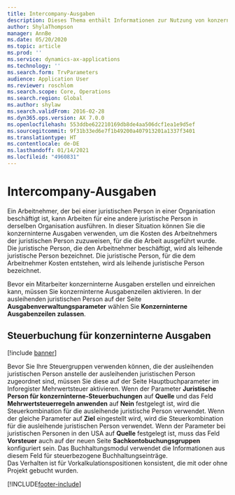 ```yaml
---
title: Intercompany-Ausgaben
description: Dieses Thema enthält Informationen zur Nutzung von konzerninternen Ausgaben, um die Kosten des Arbeitnehmers der juristischen Person zuzuweisen, für die die Arbeit ausgeführt wurde.
author: ShylaThompson
manager: AnnBe
ms.date: 05/20/2020
ms.topic: article
ms.prod: ''
ms.service: dynamics-ax-applications
ms.technology: ''
ms.search.form: TrvParameters
audience: Application User
ms.reviewer: roschlom
ms.search.scope: Core, Operations
ms.search.region: Global
ms.author: shylaw
ms.search.validFrom: 2016-02-28
ms.dyn365.ops.version: AX 7.0.0
ms.openlocfilehash: 553ddbe622210169db8de4aa506dcf1ea1e9d5ef
ms.sourcegitcommit: 9f31b33ed6e7f1b49200a407913201a1337f3401
ms.translationtype: HT
ms.contentlocale: de-DE
ms.lasthandoff: 01/14/2021
ms.locfileid: "4960831"
---
```

# <a name="intercompany-expenses"></a>Intercompany-Ausgaben

Ein Arbeitnehmer, der bei einer juristischen Person in einer Organisation beschäftigt ist, kann Arbeiten für eine andere juristische Person in derselben Organisation ausführen. In dieser Situation können Sie die konzerninterne Ausgaben verwenden, um die Kosten des Arbeitnehmers der juristischen Person zuzuweisen, für die die Arbeit ausgeführt wurde. Die juristische Person, die den Arbeitnehmer beschäftigt, wird als leihende juristische Person bezeichnet. Die juristische Person, für die dem Arbeitnehmer Kosten entstehen, wird als leihende juristische Person bezeichnet. 

Bevor ein Mitarbeiter konzerninterne Ausgaben erstellen und einreichen kann, müssen Sie konzerninterne Ausgabenzeilen aktivieren. In der ausleihenden juristischen Person auf der Seite **Ausgabenverwaltungsparameter** wählen Sie **Konzerninterne Ausgabenzeilen zulassen**. 

## <a name="tax-posting-for-intercompany-expenses"></a>Steuerbuchung für konzerninterne Ausgaben

[!include [banner](../includes/banner.md)]

Bevor Sie Ihre Steuergruppen verwenden können, die der ausleihenden juristischen Person anstelle der ausleihenden juristischen Person zugeordnet sind, müssen Sie diese auf der Seite Hauptbuchparameter im Inforegister Mehrwertsteuer aktivieren. Wenn der Parameter **Juristische Person für konzerninterne-Steuerbuchungen** auf **Quelle** und das Feld **Mehrwertsteuerregeln anwenden** auf **Nein** festgelegt ist, wird die Steuerkombination für die ausleihende juristische Person verwendet. Wenn der gleiche Parameter auf **Ziel** eingestellt wird, wird die Steuerkombination für die ausleihende juristischen Person verwendet. Wenn der Parameter bei juristischen Personen in den USA auf **Quelle** festgelegt ist, muss das Feld **Vorsteuer** auch auf der neuen Seite **Sachkontobuchungsgruppen** konfiguriert sein. Das Buchhaltungsmodul verwendet die Informationen aus diesem Feld für steuerbezogene Buchhaltungseinträge.   
Das Verhalten ist für Vorkalkulationspositionen konsistent, die mit oder ohne Projekt gebucht wurden.  


[!INCLUDE[footer-include](../includes/footer-banner.md)]